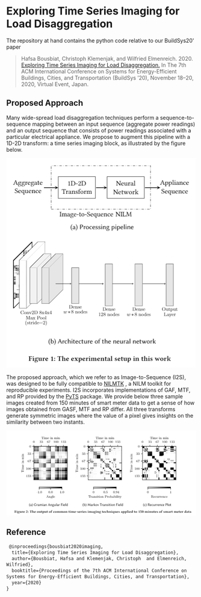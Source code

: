 # Exploring Time Series Imaging for Load Disaggregation

The repository at hand contains the python code relative to our BuildSys20' paper
> Hafsa Bousbiat, Christoph Klemenjak, and Wilfried Elmenreich. 2020. [Exploring Time Series Imaging for Load Disaggregation.](https://klemenjak.github.io/publication/2020-10-20-imaging) In The 7th ACM International Conference on Systems for Energy-Efficient Buildings, Cities, and Transportation (BuildSys ’20), November 18–20, 2020, Virtual Event, Japan.

## Proposed Approach
Many wide-spread load disaggregation techniques perform a sequence-to-sequence mapping between an input sequence (aggregate power readings) and an output sequence that consists of power readings associated with a particular electrical appliance. We propose to augment this pipeline with a 1D-2D transform: a time series imaging block, as illustrated by the figure below. 

<p align="center">
  <img  src="figures/Im2Seq_pipeline.PNG">
</p>


The proposed approach, which we refer to as Image-to-Sequence (I2S), was designed to be fully  compatible to [NILMTK](https://github.com/nilmtk/nilmtk)
, a NILM toolkit for reproducible experiments. I2S incorporates implementations of GAF, MTF, and RP provided by the [PyTS](https://github.com/johannfaouzi/pyts) package. We provide below three sample images created from 150 minutes of smart meter data to get a sense of how images obtained from GASF, MTF and RP differ. All three transforms generate symmetric images where the value of a pixel gives insights on the similarity between two instants.

![](figures/imaging_techiques.PNG)



## Reference

```
 @inproceedings{bousbiat2020imaging,
  title={Exploring Time Series Imaging for Load Disaggregation},
  author={Bousbiat, Hafsa and Klemenjak, Christoph  and Elmenreich, Wilfried},
  booktitle={Proceedings of the 7th ACM International Conference on Systems for Energy-Efficient Buildings, Cities, and Transportation},
  year={2020}
}
```




